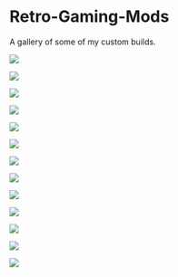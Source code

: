 # Retro-Gaming-Mods
A gallery of some of my custom builds. 

![](https://github.com/wint3rmuted/Custom-Builds/blob/main/DMG-103/Resized_Resized_20211030_224811(1).jpeg)

![](https://github.com/wint3rmuted/Custom-Builds/blob/main/DMG-103/Resized_Resized_20211030_224736(2).jpeg)

![](https://github.com/wint3rmuted/Custom-Builds/blob/main/DMG-103/Resized_Resized_20211030_143811(2).jpeg)

![](https://github.com/wint3rmuted/Custom-Builds/blob/main/DMG-103/Resized_Resized_20211030_201457(2).jpeg)

![](https://github.com/wint3rmuted/Custom-Builds/blob/main/GBP/GBP.jpeg)

![](https://github.com/wint3rmuted/Custom-Builds/blob/main/GBP/GBP1.jpeg)

![](https://github.com/wint3rmuted/Custom-Builds/blob/main/GBP/GBP7.jpeg)

![](https://github.com/wint3rmuted/Custom-Builds/blob/main/LED-catridge/led-cartridge.jpeg)

![](https://github.com/wint3rmuted/Custom-Builds/blob/main/LED-catridge/led-catridge2.jpeg)

![](https://github.com/wint3rmuted/Custom-Builds/blob/main/GBC/GCB-led4.jpeg)

![](https://github.com/wint3rmuted/Custom-Builds/blob/main/GBC/GBC-led2.jpeg)

![](https://github.com/wint3rmuted/Custom-Builds/blob/main/GBC/GBC-led-magnetic-charger.jpeg)

![](https://github.com/wint3rmuted/Custom-Builds/blob/main/GBP/GBP8.jpeg)















